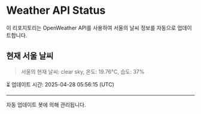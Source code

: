 
# Weather API Status

이 리포지토리는 OpenWeather API를 사용하여 서울의 날씨 정보를 자동으로 업데이트합니다.

## 현재 서울 날씨
> 서울의 현재 날씨: clear sky, 온도: 19.76°C, 습도: 37%

⏳ 업데이트 시간: 2025-04-28 05:56:15 (UTC)

---
자동 업데이트 봇에 의해 관리됩니다.
